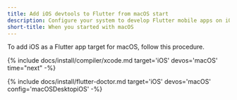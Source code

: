 ```yaml
---
title: Add iOS devtools to Flutter from macOS start
description: Configure your system to develop Flutter mobile apps on iOS.
short-title: When you started with macOS
---
```


To add iOS as a Flutter app target for macOS, follow this procedure.

{% include docs/install/compiler/xcode.md
   target='iOS'
   devos='macOS'
   time="next" -%}

{% include docs/install/flutter-doctor.md
   target='iOS'
   devos='macOS'
   config='macOSDesktopiOS' -%}
